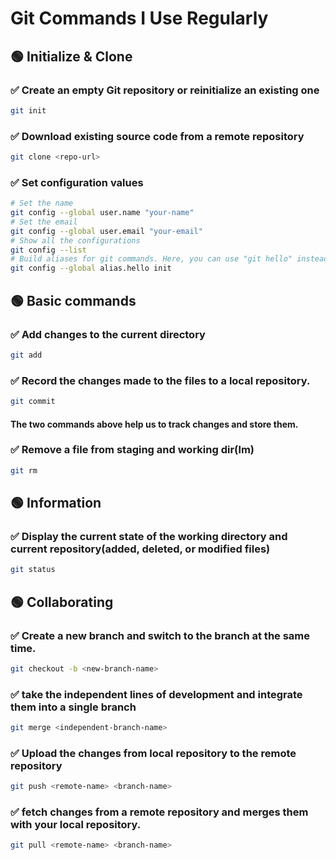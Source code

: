 # Git Commands I Use Regularly

## 🟢 Initialize & Clone
### ✅ Create an empty Git repository or reinitialize an existing one
```bash
git init
```

### ✅ Download existing source code from a remote repository
```bash
git clone <repo-url>
```

### ✅ Set configuration values
```bash
# Set the name
git config --global user.name "your-name"
# Set the email
git config --global user.email "your-email"
# Show all the configurations
git config --list
# Build aliases for git commands. Here, you can use "git hello" instead of "git init"
git config --global alias.hello init

```

## 🟢 Basic commands
### ✅ Add changes to the current directory
```bash
git add
```

### ✅ Record the changes made to the files to a local repository.
```bash
git commit
```
#### The two commands above help us to track changes and store them.

### ✅ Remove a file from staging and working dir(lm)
```bash
git rm
```

## 🟢 Information
### ✅ Display the current state of the working directory and current repository(added, deleted, or modified files)
```bash
git status
```

## 🟢 Collaborating
### ✅ Create a new branch and switch to the branch at the same time.
```bash
git checkout -b <new-branch-name>
```

### ✅ take the independent lines of development and integrate them into a single branch
```bash
git merge <independent-branch-name>
```

### ✅ Upload the changes from local repository to the remote repository
```bash
git push <remote-name> <branch-name>
```

### ✅ fetch changes from a remote repository and merges them with your local repository.
```bash
git pull <remote-name> <branch-name>
```



